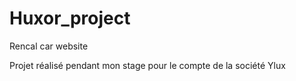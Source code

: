 # Huxor_project
Rencal car website

Projet réalisé pendant mon stage pour le compte de la société Ylux
